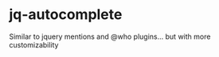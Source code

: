 jq-autocomplete
===============

Similar to jquery mentions and @who plugins... but with more customizability
